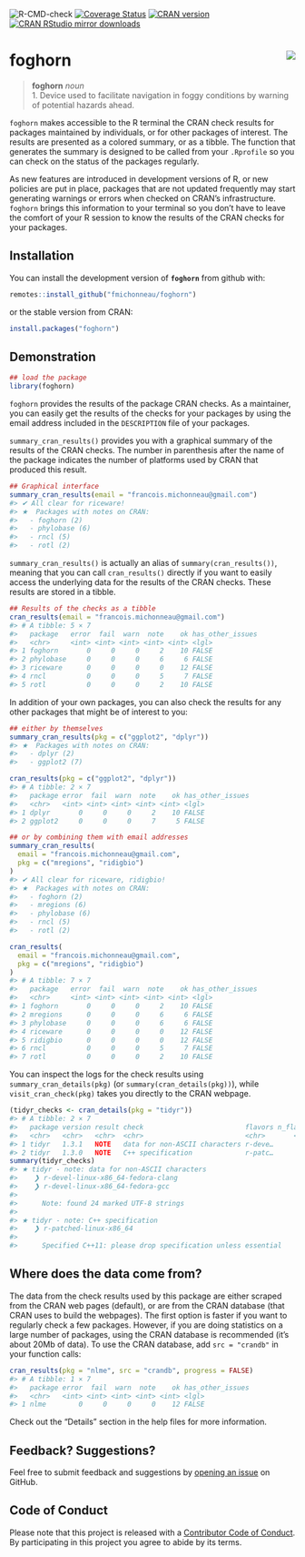 
<!-- README.md is generated from README.Rmd. Please edit that file -->

![R-CMD-check](https://github.com/fmichonneau/foghorn/workflows/R-CMD-check/badge.svg)
[![Coverage
Status](https://img.shields.io/codecov/c/github/fmichonneau/foghorn/master.svg)](https://app.codecov.io/github/fmichonneau/foghorn?branch=master)
[![CRAN
version](https://www.r-pkg.org/badges/version/foghorn)](https://www.r-pkg.org/pkg/foghorn)
[![CRAN RStudio mirror
downloads](https://cranlogs.r-pkg.org/badges/foghorn)](https://www.r-pkg.org/pkg/foghorn)

# foghorn <img src="man/figures/logo.png" align="right" />

> **foghorn** *noun* <br> 1. Device used to facilitate navigation in
> foggy conditions by warning of potential hazards ahead.

`foghorn` makes accessible to the R terminal the CRAN check results for
packages maintained by individuals, or for other packages of interest.
The results are presented as a colored summary, or as a tibble. The
function that generates the summary is designed to be called from your
`.Rprofile` so you can check on the status of the packages regularly.

As new features are introduced in development versions of R, or new
policies are put in place, packages that are not updated frequently may
start generating warnings or errors when checked on CRAN’s
infrastructure. `foghorn` brings this information to your terminal so
you don’t have to leave the comfort of your R session to know the
results of the CRAN checks for your packages.

## Installation

You can install the development version of **`foghorn`** from github
with:

``` r
remotes::install_github("fmichonneau/foghorn")
```

or the stable version from CRAN:

``` r
install.packages("foghorn")
```

## Demonstration

``` r
## load the package
library(foghorn)
```

`foghorn` provides the results of the package CRAN checks. As a
maintainer, you can easily get the results of the checks for your
packages by using the email address included in the `DESCRIPTION` file
of your packages.

`summary_cran_results()` provides you with a graphical summary of the
results of the CRAN checks. The number in parenthesis after the name of
the package indicates the number of platforms used by CRAN that produced
this result.

``` r
## Graphical interface
summary_cran_results(email = "francois.michonneau@gmail.com")
#> ✔ All clear for riceware!
#> ★  Packages with notes on CRAN: 
#>   - foghorn (2)
#>   - phylobase (6)
#>   - rncl (5)
#>   - rotl (2)
```

`summary_cran_results()` is actually an alias of
`summary(cran_results())`, meaning that you can call `cran_results()`
directly if you want to easily access the underlying data for the
results of the CRAN checks. These results are stored in a tibble.

``` r
## Results of the checks as a tibble
cran_results(email = "francois.michonneau@gmail.com")
#> # A tibble: 5 × 7
#>   package   error  fail  warn  note    ok has_other_issues
#>   <chr>     <int> <int> <int> <int> <int> <lgl>           
#> 1 foghorn       0     0     0     2    10 FALSE           
#> 2 phylobase     0     0     0     6     6 FALSE           
#> 3 riceware      0     0     0     0    12 FALSE           
#> 4 rncl          0     0     0     5     7 FALSE           
#> 5 rotl          0     0     0     2    10 FALSE
```

In addition of your own packages, you can also check the results for any
other packages that might be of interest to you:

``` r
## either by themselves
summary_cran_results(pkg = c("ggplot2", "dplyr"))
#> ★  Packages with notes on CRAN: 
#>   - dplyr (2)
#>   - ggplot2 (7)

cran_results(pkg = c("ggplot2", "dplyr"))
#> # A tibble: 2 × 7
#>   package error  fail  warn  note    ok has_other_issues
#>   <chr>   <int> <int> <int> <int> <int> <lgl>           
#> 1 dplyr       0     0     0     2    10 FALSE           
#> 2 ggplot2     0     0     0     7     5 FALSE

## or by combining them with email addresses
summary_cran_results(
  email = "francois.michonneau@gmail.com",
  pkg = c("mregions", "ridigbio")
)
#> ✔ All clear for riceware, ridigbio!
#> ★  Packages with notes on CRAN: 
#>   - foghorn (2)
#>   - mregions (6)
#>   - phylobase (6)
#>   - rncl (5)
#>   - rotl (2)

cran_results(
  email = "francois.michonneau@gmail.com",
  pkg = c("mregions", "ridigbio")
)
#> # A tibble: 7 × 7
#>   package   error  fail  warn  note    ok has_other_issues
#>   <chr>     <int> <int> <int> <int> <int> <lgl>           
#> 1 foghorn       0     0     0     2    10 FALSE           
#> 2 mregions      0     0     0     6     6 FALSE           
#> 3 phylobase     0     0     0     6     6 FALSE           
#> 4 riceware      0     0     0     0    12 FALSE           
#> 5 ridigbio      0     0     0     0    12 FALSE           
#> 6 rncl          0     0     0     5     7 FALSE           
#> 7 rotl          0     0     0     2    10 FALSE
```

You can inspect the logs for the check results using
`summary_cran_details(pkg)` (or `summary(cran_details(pkg))`), while
`visit_cran_check(pkg)` takes you directly to the CRAN webpage.

``` r
(tidyr_checks <- cran_details(pkg = "tidyr"))
#> # A tibble: 2 × 7
#>   package version result check                         flavors n_flavors message
#>   <chr>   <chr>   <chr>  <chr>                         <chr>       <dbl> <chr>  
#> 1 tidyr   1.3.1   NOTE   data for non-ASCII characters r-deve…         2 "     …
#> 2 tidyr   1.3.0   NOTE   C++ specification             r-patc…         2 "     …
summary(tidyr_checks)
#> ★ tidyr - note: data for non-ASCII characters
#>    ❯ r-devel-linux-x86_64-fedora-clang 
#>    ❯ r-devel-linux-x86_64-fedora-gcc 
#> 
#>      Note: found 24 marked UTF-8 strings
#> 
#> ★ tidyr - note: C++ specification
#>    ❯ r-patched-linux-x86_64 
#> 
#>      Specified C++11: please drop specification unless essential
```

## Where does the data come from?

The data from the check results used by this package are either scraped
from the CRAN web pages (default), or are from the CRAN database (that
CRAN uses to build the webpages). The first option is faster if you want
to regularly check a few packages. However, if you are doing statistics
on a large number of packages, using the CRAN database is recommended
(it’s about 20Mb of data). To use the CRAN database, add
`src = "crandb"` in your function calls:

``` r
cran_results(pkg = "nlme", src = "crandb", progress = FALSE)
#> # A tibble: 1 × 7
#>   package error  fail  warn  note    ok has_other_issues
#>   <chr>   <int> <int> <int> <int> <int> <lgl>           
#> 1 nlme        0     0     0     0    12 FALSE
```

Check out the “Details” section in the help files for more information.

## Feedback? Suggestions?

Feel free to submit feedback and suggestions by [opening an
issue](https://github.com/fmichonneau/foghorn/issues/new) on GitHub.

## Code of Conduct

Please note that this project is released with a [Contributor Code of
Conduct](https://fmichonneau.github.io/foghorn/CODE_OF_CONDUCT.html). By
participating in this project you agree to abide by its terms.
